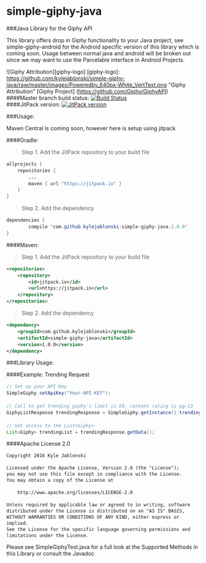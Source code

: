 # simple-giphy-java
###Java Library for the Giphy API

This library offers drop in Giphy functionality to your Java project, see simple-giphy-android for the 
Android specific version of this library which is coming soon. Usage between normal java and android will
be broken out since we may want to use the Parcelable interface in Android Projects.

![Giphy Attribution][giphy-logo]
[giphy-logo]: https://github.com/kylejablonski/simple-giphy-java/raw/master/images/Poweredby_640px-White_VertText.png "Giphy Attribution"
[Giphy Project] (https://github.com/Giphy/GiphyAPI)
####Master branch build status: 
[![Build Status](https://travis-ci.org/kylejablonski/simple-giphy-java.svg?branch=master)](https://travis-ci.org/kylejablonski/simple-giphy-java)    
####JitPack version:
[![JitPack version](https://jitpack.io/v/kylejablonski/simple-giphy-java.svg)](https://jitpack.io/#kylejablonski/simple-giphy-java)


###Usage:

Maven Central is coming soon, however here is setup using jitpack

####Gradle:

>Step 1. Add the JitPack repository to your build file

```java
allprojects {
	repositories {
		...
		maven { url "https://jitpack.io" }
	}
}
```

>Step 2. Add the dependency

```java
dependencies {
        compile 'com.github.kylejablonski:simple-giphy-java:1.0.0'
}
```

####Maven:

>Step 1. Add the JitPack repository to your build file

```xml
<repositories>
	<repository>
	    <id>jitpack.io</id>
	    <url>https://jitpack.io</url>
	</repository>
</repositories>
```

>Step 2. Add the dependency

```xml
<dependency>
    <groupId>com.github.kylejablonski</groupId>
    <artifactId>simple-giphy-java</artifactId>
    <version>1.0.0</version>
</dependency>
```

###Library Usage:

####Example: Trending Request

```java
// Set up your API Key
SimpleGiphy.setApiKey("Your-API-KEY");

// Call to get trending giphy's limit is 50, content rating is pg-13
GiphyListResponse trendingResponse = SimpleGiphy.getInstance().trending("50", "pg-13");

// Get access to the List<Giphy>
List<Giphy> trendingList = trendingResponse.getData();
```
####Apache License 2.0
```
Copyright 2016 Kyle Jablonski

Licensed under the Apache License, Version 2.0 (the "License");
you may not use this file except in compliance with the License.
You may obtain a copy of the License at

    http://www.apache.org/licenses/LICENSE-2.0

Unless required by applicable law or agreed to in writing, software
distributed under the License is distributed on an "AS IS" BASIS,
WITHOUT WARRANTIES OR CONDITIONS OF ANY KIND, either express or implied.
See the License for the specific language governing permissions and
limitations under the License.
```

Please see SimpleGiphyTest.java for a full look at the Supported Methods in this Library or consult the Javadoc